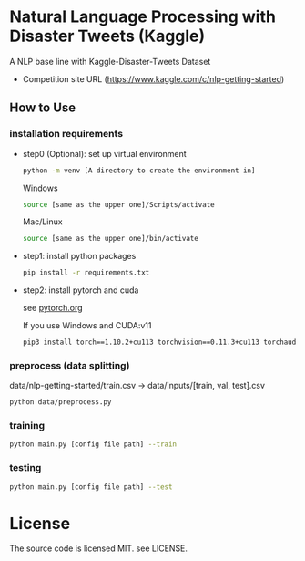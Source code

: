 # Natural Language Processing with Disaster Tweets (Kaggle)

A NLP base line with Kaggle-Disaster-Tweets Dataset

- Competition site URL (https://www.kaggle.com/c/nlp-getting-started)

## How to Use

### installation requirements

- step0 (Optional): set up virtual environment

  ```bash
  python -m venv [A directory to create the environment in]
  ```

  Windows

  ```bash
  source [same as the upper one]/Scripts/activate
  ```

  Mac/Linux

  ```bash
  source [same as the upper one]/bin/activate
  ```

- step1: install python packages

  ```bash
  pip install -r requirements.txt
  ```

- step2: install pytorch and cuda

  see [pytorch.org](https://pytorch.org/get-started/locally/)

  If you use Windows and CUDA:v11

  ```bash
  pip3 install torch==1.10.2+cu113 torchvision==0.11.3+cu113 torchaudio===0.10.2+cu113 -f https://download.pytorch.org/whl/cu113/torch_stable.html
  ```

### preprocess (data splitting)

data/nlp-getting-started/train.csv -> data/inputs/[train, val, test].csv

```bash
python data/preprocess.py
```

### training

```bash
python main.py [config file path] --train
```

### testing

```bash
python main.py [config file path] --test
```


# License
The source code is licensed MIT.
see LICENSE.
